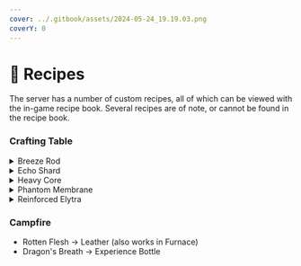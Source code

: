 ```yaml
---
cover: ../.gitbook/assets/2024-05-24_19.19.03.png
coverY: 0
---
```


# 📜 Recipes

The server has a number of custom recipes, all of which can be viewed with the in-game recipe book. Several recipes are of note, or cannot be found in the recipe book.

### Crafting Table

<details>

<summary>Breeze Rod</summary>

![](<../.gitbook/assets/image (8).png>)

</details>

<details>

<summary>Echo Shard</summary>

![](<../.gitbook/assets/image (6).png>)

</details>

<details>

<summary>Heavy Core</summary>

Temporary crafting recipe for 1.20.6.

![](<../.gitbook/assets/image (7).png>)

</details>

<details>

<summary>Phantom Membrane</summary>

![](<../.gitbook/assets/image (3).png>)

</details>

<details>

<summary>Reinforced Elytra</summary>

A Reinforced Elytra provides some armour protection.

![](<../.gitbook/assets/image (4).png>)

</details>

### Campfire

* Rotten Flesh -> Leather (also works in Furnace)
* Dragon's Breath -> Experience Bottle
